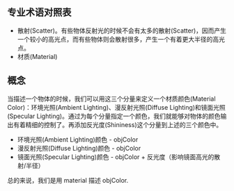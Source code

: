 ## 专业术语对照表

- 散射(Scatter)。有些物体反射光的时候不会有太多的散射(Scatter)，因而产生一个较小的高光点，而有些物体则会散射很多，产生一个有着更大半径的高光点。
- 材质(Material)

## 概念

当描述一个物体的时候，我们可以用这三个分量来定义一个材质颜色(Material Color)：环境光照(Ambient Lighting)、漫反射光照(Diffuse Lighting)和镜面光照(Specular Lighting)。通过为每个分量指定一个颜色，我们就能够对物体的颜色输出有着精细的控制了。再添加反光度(Shininess)这个分量到上述的三个颜色中。

- 环境光照(Ambient Lighting)颜色    - objColor
- 漫反射光照(Diffuse Lighting)颜色  - objColor
- 镜面光照(Specular Lighting)颜色   - objColor + 反光度（影响镜面高光的散射/半径）
  
总的来说，我们是用 material 描述 objColor.